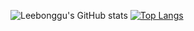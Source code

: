![Leebonggu's GitHub stats](https://github-readme-stats.vercel.app/api?username=Leebonggu&show_icons=true&theme=radical)
[![Top Langs](https://github-readme-stats.vercel.app/api/top-langs/?username=Leebonggu)](https://github.com/Leebonggu/github-readme-stats)
